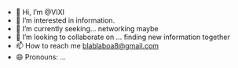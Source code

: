 - 👋 Hi, I’m @VIXI
- 👀 I’m interested in information.
- 🌱 I’m currently seeking... networking maybe
- 💞 I’m looking to collaborate on ... finding new information together
- 📫 How to reach me blablaboa8@gmail.com
- 😄 Pronouns: ... 

<!---
VIXI223/VIXI223 is a ✨ special ✨ repository because its `README.md` (this file) appears on your GitHub profile.
You can click the Preview link to take a look at your changes.
--->
